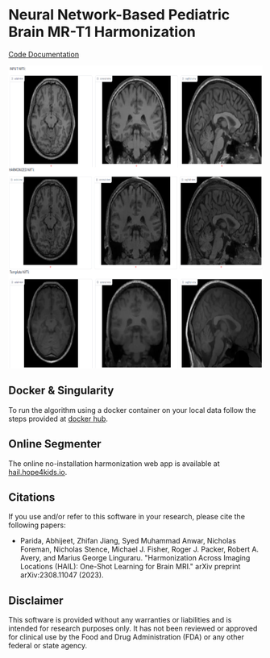 # Neural Network-Based Pediatric Brain MR-T1 Harmonization
[Code Documentation](https://docs.hope4kids.io/SegmenterApp-HAIL/hail.html)

<img alt="Example Screenshot" src="https://raw.githubusercontent.com/Precision-Medical-Imaging-Group/SegmenterApp-HAIL/refs/heads/main/docs/assets/img/HarmonizationExample.png"  height="600">

## Docker & Singularity

To run the algorithm using a docker  container on your local data follow the steps provided at [docker hub](https://hub.docker.com/repository/docker/aparida12/hail2024).

## Online Segmenter

The online no-installation harmonization web app is available at [hail.hope4kids.io](https://hail.hope4kids.io/).

## Citations

If you use and/or refer to this software in your research, please cite the following papers: 

* Parida, Abhijeet, Zhifan Jiang, Syed Muhammad Anwar, Nicholas Foreman, Nicholas Stence, Michael J. Fisher, Roger J. Packer, Robert A. Avery, and Marius George Linguraru. "Harmonization Across Imaging Locations (HAIL): One-Shot Learning for Brain MRI." arXiv preprint arXiv:2308.11047 (2023).

## Disclaimer

This software is provided without any warranties or liabilities and is intended for research purposes only. It has not been reviewed or approved for clinical use by the Food and Drug Administration (FDA) or any other federal or state agency. 
